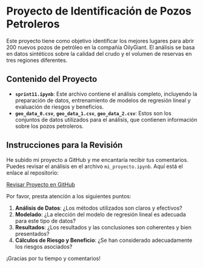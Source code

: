 # Proyecto de Identificación de Pozos Petroleros

Este proyecto tiene como objetivo identificar los mejores lugares para abrir 200 nuevos pozos de petróleo en la compañía OilyGiant. El análisis se basa en datos sintéticos sobre la calidad del crudo y el volumen de reservas en tres regiones diferentes.

## Contenido del Proyecto

- **`sprint11.ipynb`**: Este archivo contiene el análisis completo, incluyendo la preparación de datos, entrenamiento de modelos de regresión lineal y evaluación de riesgos y beneficios.
- **`geo_data_0.csv`**, **`geo_data_1.csv`**, **`geo_data_2.csv`**: Estos son los conjuntos de datos utilizados para el análisis, que contienen información sobre los pozos petroleros.

## Instrucciones para la Revisión

He subido mi proyecto a GitHub y me encantaría recibir tus comentarios. Puedes revisar el análisis en el archivo `mi_proyecto.ipynb`. Aquí está el enlace al repositorio:

[Revisar Proyecto en GitHub](https://github.com/<tu_usuario>/<nombre_repositorio>)

Por favor, presta atención a los siguientes puntos:

1. **Análisis de Datos**: ¿Los métodos utilizados son claros y efectivos?
2. **Modelado**: ¿La elección del modelo de regresión lineal es adecuada para este tipo de datos?
3. **Resultados**: ¿Los resultados y las conclusiones son coherentes y bien presentados?
4. **Cálculos de Riesgo y Beneficio**: ¿Se han considerado adecuadamente los riesgos asociados?

¡Gracias por tu tiempo y comentarios!
